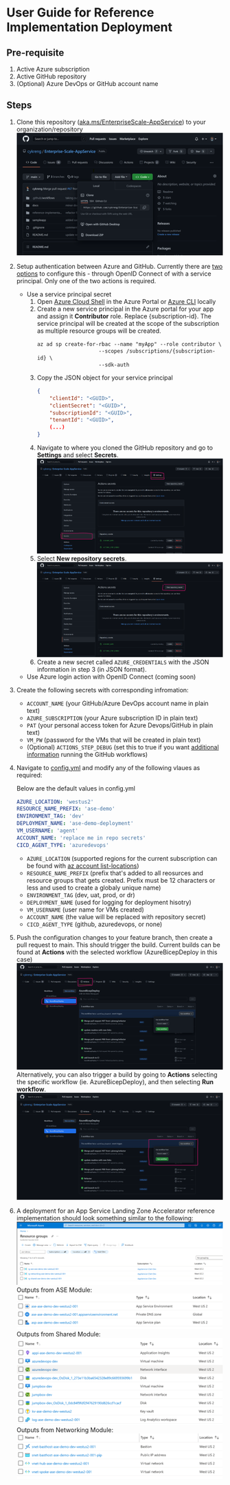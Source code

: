 # User Guide for Reference Implementation Deployment

## Pre-requisite
1. Active Azure subscription
2. Active GitHub repository
3. (Optional) Azure DevOps or GitHub account name


## Steps
1. Clone this repository ([aka.ms/EnterpriseScale-AppService](https://aka.ms/EnterpriseScale-AppService)) to your organization/repository
   ![Clone Repo](/docs/Images/CloneRepo.png)
2. Setup authentication between Azure and GitHub. Currently there are [two options](https://docs.microsoft.com/en-us/azure/developer/github/connect-from-azure?tabs=azure-portal%2Cwindows) to configure this - through OpenID Connect of with a service principal. Only one of the two actions is required.  
   - Use a service principal secret
        1. Open [Azure Cloud Shell](https://docs.microsoft.com/en-us/azure/cloud-shell/overview) in the Azure Portal or [Azure CLI](https://docs.microsoft.com/en-us/cli/azure/install-azure-cli) locally
        2. Create a new service principal in the Azure portal for your app and assign it **Contributor** role. Replace {subscription-id}. The service principal will be created at the scope of the subscription as multiple resource groups will be created.
            ```
            az ad sp create-for-rbac --name "myApp" --role contributor \
                                --scopes /subscriptions/{subscription-id} \
                                --sdk-auth
            ```
        3. Copy the JSON object for your service principal
            ```json
            {
                "clientId": "<GUID>",
                "clientSecret": "<GUID>",
                "subscriptionId": "<GUID>",
                "tenantId": "<GUID>",
                (...)
            }
            ```
        4. Navigate to where you cloned the GitHub repository and go to **Settings** and select **Secrets**.
            ![Secrets](/docs/Images/Secrets.png)
        5. Select **New repository secrets**.
            ![New Secrets](/docs/Images/NewSecrets.png)
        6. Create a new secret called `AZURE_CREDENTIALS` with the JSON information in step 3 (in JSON format).
   - Use Azure login action with OpenID Connect (coming soon)
3. Create the following secrets with corresponding infromation:
   - `ACCOUNT_NAME` (your GitHub/Azure DevOps account name in plain text)
   - `AZURE_SUBSCRIPTION` (your Azure subscription ID in plain text)
   - `PAT` (your personal access token for Azure Devops/GitHub in plain text)
   - `VM_PW` (password for the VMs that will be created in plain text)
   - (Optional) `ACTIONS_STEP_DEBUG` (set this to true if you want [additional information](https://docs.github.com/en/actions/monitoring-and-troubleshooting-workflows/enabling-debug-logging) running the GitHub workflows)
4. Navigate to [config.yml](../reference-implementations/LOB-ILB-ASEv3/bicep/config.yml) and modify any of the following vlaues as required:
    
    Below are the default values in config.yml
    
    ```yaml
    AZURE_LOCATION: 'westus2'
    RESOURCE_NAME_PREFIX: 'ase-demo'
    ENVIRONMENT_TAG: 'dev'
    DEPLOYMENT_NAME: 'ase-demo-deployment'
    VM_USERNAME: 'agent'
    ACCOUNT_NAME: 'replace me in repo secrets'
    CICD_AGENT_TYPE: 'azuredevops'
    ```

   - `AZURE_LOCATION` (supported regions for the current subscription can be found with [az account list-locations](https://docs.microsoft.com/en-us/cli/azure/account?view=azure-cli-latest#az_account_list_locations))
   - `RESOURCE_NAME_PREFIX` (prefix that's added to all reosurces and resource groups that gets created. Prefix must be 12 characters or less and used to create a globaly unique name)
   - `ENVIRONMENT_TAG` (dev, uat, prod, or dr)
   - `DEPLOYMENT_NAME` (used for logging for deployment hisotry)
   - `VM_USERNAME` (user name for VMs created)
   - `ACCOUNT_NAME` (the value will be replaced with repository secret)
   - `CICD_AGENT_TYPE` (github, azuredevops, or none) 
5. Push the configuration changes to your feature branch, then create a pull request to main. This should trigger the build. Current builds can be found at **Actions** with the selected workflow (AzureBicepDeploy in this case)
   ![AzureBicepDeploy](/docs/Images/AzureBicepDeploy.png)
   Alternatively, you can also trigger a build by going to **Actions** selecting the specific workflow (ie. AzureBicepDeploy), and then selecting **Run workflow**.
   ![WorkflowDispatch](/docs/Images/WorkFlowDispatch.png)
6. A deployment for an App Service Landing Zone Accelerator reference implementation should look something similar to the following:
   ![Resource Groups](/docs/Images/ResourceGroups.png)
   Outputs from ASE Module:
   ![ASE](/docs/Images/ASE.png)
   Outputs from Shared Module:
   ![Shared](/docs/Images/Shared.png)
   Outputs from Networking Module:
   ![Networking](/docs/Images/Networking.png)


